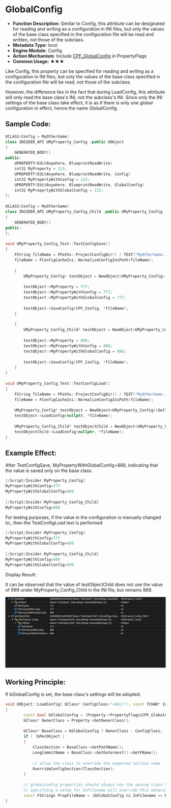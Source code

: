 # GlobalConfig

- **Function Description:** Similar to Config, this attribute can be designated for reading and writing as a configuration in INI files, but only the values of the base class specified in the configuration file will be read and written, not those of the subclass.
- **Metadata Type:** bool
- **Engine Module:** Config
- **Action Mechanism:** Include [CPF_GlobalConfig](../../../../Flags/EPropertyFlags/CPF_GlobalConfig.md) in PropertyFlags
- **Common Usage:** ★★★

Like Config, this property can be specified for reading and writing as a configuration in INI files, but only the values of the base class specified in the configuration file will be read, not those of the subclass.

However, the difference lies in the fact that during LoadConfig, this attribute will only read the base class's INI, not the subclass's INI. Since only the INI settings of the base class take effect, it is as if there is only one global configuration in effect, hence the name GlobalConfig.

## Sample Code:

```cpp
UCLASS(Config = MyOtherGame)
class INSIDER_API UMyProperty_Config :public UObject
{
	GENERATED_BODY()
public:
	UPROPERTY(EditAnywhere, BlueprintReadWrite)
	int32 MyProperty = 123;
	UPROPERTY(EditAnywhere, BlueprintReadWrite, Config)
	int32 MyPropertyWithConfig = 123;
	UPROPERTY(EditAnywhere, BlueprintReadWrite, GlobalConfig)
	int32 MyPropertyWithGlobalConfig = 123;
};

UCLASS(Config = MyOtherGame)
class INSIDER_API UMyProperty_Config_Child :public UMyProperty_Config
{
	GENERATED_BODY()
public:
};

void UMyProperty_Config_Test::TestConfigSave()
{
	FString fileName = FPaths::ProjectConfigDir() / TEXT("MyOtherGame.ini");
	fileName = FConfigCacheIni::NormalizeConfigIniPath(fileName);

	{
		UMyProperty_Config* testObject = NewObject<UMyProperty_Config>(GetTransientPackage(), TEXT("testObject"));

		testObject->MyProperty = 777;
		testObject->MyPropertyWithConfig = 777;
		testObject->MyPropertyWithGlobalConfig = 777;

		testObject->SaveConfig(CPF_Config, *fileName);
	}

	{
		UMyProperty_Config_Child* testObject = NewObject<UMyProperty_Config_Child>(GetTransientPackage(), TEXT("testObjectChild"));

		testObject->MyProperty = 888;
		testObject->MyPropertyWithConfig = 888;
		testObject->MyPropertyWithGlobalConfig = 888;

		testObject->SaveConfig(CPF_Config, *fileName);
	}
}

void UMyProperty_Config_Test::TestConfigLoad()
{
	FString fileName = FPaths::ProjectConfigDir() / TEXT("MyOtherGame.ini");
	fileName = FConfigCacheIni::NormalizeConfigIniPath(fileName);

	UMyProperty_Config* testObject = NewObject<UMyProperty_Config>(GetTransientPackage(), TEXT("testObject"));
	testObject->LoadConfig(nullptr, *fileName);

	UMyProperty_Config_Child* testObjectChild = NewObject<UMyProperty_Config_Child>(GetTransientPackage(), TEXT("testObjectChild"));
	testObjectChild->LoadConfig(nullptr, *fileName);
}
```

## Example Effect:

After TestConfigSave, MyPropertyWithGlobalConfig=888, indicating that the value is saved only on the base class.

```cpp
[/Script/Insider.MyProperty_Config]
MyPropertyWithConfig=777
MyPropertyWithGlobalConfig=888

[/Script/Insider.MyProperty_Config_Child]
MyPropertyWithConfig=888
```

For testing purposes, if the value in the configuration is manually changed to:, then the TestConfigLoad test is performed

```cpp
[/Script/Insider.MyProperty_Config]
MyPropertyWithConfig=777
MyPropertyWithGlobalConfig=888

[/Script/Insider.MyProperty_Config_Child]
MyPropertyWithConfig=888
MyPropertyWithGlobalConfig=999
```

Display Result:

It can be observed that the value of testObjectChild does not use the value of 999 under MyProperty_Config_Child in the INI file, but remains 888.

![image](image.png)

## Working Principle:

If bGlobalConfig is set, the base class's settings will be adopted.

```cpp
void UObject::LoadConfig( UClass* ConfigClass/*=NULL*/, const TCHAR* InFilename/*=NULL*/, uint32 PropagationFlags/*=LCPF_None*/, FProperty* PropertyToLoad/*=NULL*/ )
{
		const bool bGlobalConfig = (Property->PropertyFlags&CPF_GlobalConfig) != 0;
		UClass* OwnerClass = Property->GetOwnerClass();

		UClass* BaseClass = bGlobalConfig ? OwnerClass : ConfigClass;
		if ( !bPerObject )
		{
			ClassSection = BaseClass->GetPathName();
			LongCommitName = BaseClass->GetOutermost()->GetFName();

			// allow the class to override the expected section name
			OverrideConfigSection(ClassSection);
		}

		// globalconfig properties should always use the owning class's config file
		// specifying a value for InFilename will override this behavior (as it does with normal properties)
		const FString& PropFileName = (bGlobalConfig && InFilename == NULL) ? OwnerClass->GetConfigName() : Filename;
}
```